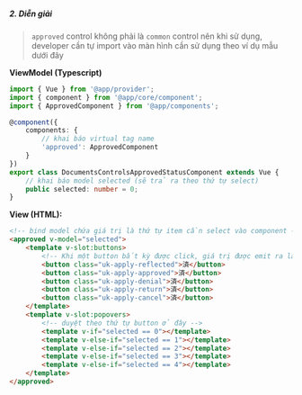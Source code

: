 ##### 2. Diễn giải
> `approved` control không phải là `common` control nên khi sử dụng, developer cần tự import vào màn hình cần sử dụng theo ví dụ mẫu dưới đây

**ViewModel (Typescript)**
```typescript
import { Vue } from '@app/provider';
import { component } from '@app/core/component';
import { ApprovedComponent } from '@app/components';

@component({
    components: {
        // khai báo virtual tag name
        'approved': ApprovedComponent
    }
})
export class DocumentsControlsApprovedStatusComponent extends Vue {
    // khai báo model selected (sẽ trả ra theo thứ tự select)
    public selected: number = 0;
}
```

**View (HTML):**
```html
<!-- bind model chứa giá trị là thứ tự item cần select vào component -->
<approved v-model="selected">
    <template v-slot:buttons>
        <!-- Khi một button bất kỳ được click, giá trị được emit ra là thứ tự của button -->
        <button class="uk-apply-reflected">済</button>
        <button class="uk-apply-approved">済</button>
        <button class="uk-apply-denial">済</button>
        <button class="uk-apply-return">済</button>
        <button class="uk-apply-cancel">済</button>
    </template>
    <template v-slot:popovers>
        <!-- duyệt theo thứ tự button ở đây -->
        <template v-if="selected == 0"></template>
        <template v-else-if="selected == 1"></template>
        <template v-else-if="selected == 2"></template>
        <template v-else-if="selected == 3"></template>
        <template v-else-if="selected == 4"></template>
    </template>
</approved>
```